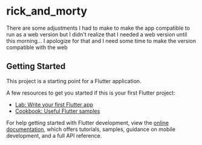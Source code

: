 # rick_and_morty

There are some adjustments I had to make to make the app compatible to run as a web version but I didn't realize that I needed a web version until this morning... I apologize for that and I need some time to make the version compatible with the web

## Getting Started

This project is a starting point for a Flutter application.

A few resources to get you started if this is your first Flutter project:

- [Lab: Write your first Flutter app](https://docs.flutter.dev/get-started/codelab)
- [Cookbook: Useful Flutter samples](https://docs.flutter.dev/cookbook)

For help getting started with Flutter development, view the
[online documentation](https://docs.flutter.dev/), which offers tutorials,
samples, guidance on mobile development, and a full API reference.
